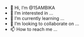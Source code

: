 - 👋 Hi, I’m @15AMBIKA
- 👀 I’m interested in ...
- 🌱 I’m currently learning ...
- 💞️ I’m looking to collaborate on ...
- 📫 How to reach me ...

<!---
15AMBIKA/15AMBIKA is a ✨ special ✨ repository because its `README.md` (this file) appears on your GitHub profile.
You can click the Preview link to take a look at your changes.
--->
